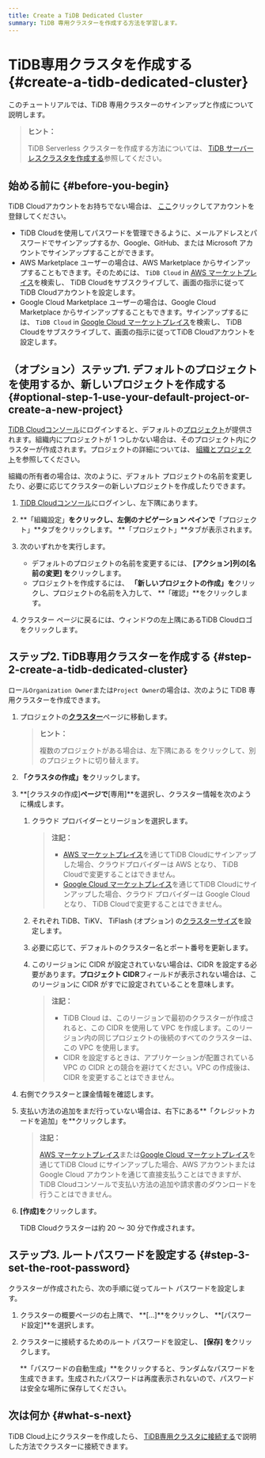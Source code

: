 ```yaml
---
title: Create a TiDB Dedicated Cluster
summary: TiDB 専用クラスターを作成する方法を学習します。
---
```


# TiDB専用クラスタを作成する {#create-a-tidb-dedicated-cluster}

このチュートリアルでは、TiDB 専用クラスターのサインアップと作成について説明します。

> **ヒント：**
>
> TiDB Serverless クラスターを作成する方法については、 [TiDB サーバーレスクラスタを作成する](/tidb-cloud/create-tidb-cluster-serverless.md)参照してください。

## 始める前に {#before-you-begin}

TiDB Cloudアカウントをお持ちでない場合は、 [ここ](https://tidbcloud.com/signup)クリックしてアカウントを登録してください。

-   TiDB Cloudを使用してパスワードを管理できるように、メールアドレスとパスワードでサインアップするか、Google、GitHub、または Microsoft アカウントでサインアップすることができます。
-   AWS Marketplace ユーザーの場合は、AWS Marketplace からサインアップすることもできます。そのためには、 `TiDB Cloud` in [AWS マーケットプレイス](https://aws.amazon.com/marketplace)を検索し、 TiDB Cloudをサブスクライブして、画面の指示に従ってTiDB Cloudアカウントを設定します。
-   Google Cloud Marketplace ユーザーの場合は、Google Cloud Marketplace からサインアップすることもできます。サインアップするには、 `TiDB Cloud` in [Google Cloud マーケットプレイス](https://console.cloud.google.com/marketplace)を検索し、 TiDB Cloudをサブスクライブして、画面の指示に従ってTiDB Cloudアカウントを設定します。

## （オプション）ステップ1. デフォルトのプロジェクトを使用するか、新しいプロジェクトを作成する {#optional-step-1-use-your-default-project-or-create-a-new-project}

[TiDB Cloudコンソール](https://tidbcloud.com/)にログインすると、デフォルトの[プロジェクト](/tidb-cloud/tidb-cloud-glossary.md#project)が提供されます。組織内にプロジェクトが 1 つしかない場合は、そのプロジェクト内にクラスターが作成されます。プロジェクトの詳細については、 [組織とプロジェクト](/tidb-cloud/manage-user-access.md#organizations-and-projects)を参照してください。

組織の所有者の場合は、次のように、デフォルト プロジェクトの名前を変更したり、必要に応じてクラスターの新しいプロジェクトを作成したりできます。

1.  [TiDB Cloudコンソール](https://tidbcloud.com/)にログインし、<mdsvgicon name="icon-top-organization">左下隅にあります。</mdsvgicon>

2.  **「組織設定」**をクリックし、左側のナビゲーション ペインで**「プロジェクト」**タブをクリックします。 **「プロジェクト」**タブが表示されます。

3.  次のいずれかを実行します。

    -   デフォルトのプロジェクトの名前を変更するには、 **[アクション]**列の**[名前の変更] を**クリックします。
    -   プロジェクトを作成するには、 **「新しいプロジェクトの作成」を**クリックし、プロジェクトの名前を入力して、 **「確認」**をクリックします。

4.  クラスター ページに戻るには、ウィンドウの左上隅にあるTiDB Cloudロゴをクリックします。

## ステップ2. TiDB専用クラスターを作成する {#step-2-create-a-tidb-dedicated-cluster}

ロール`Organization Owner`または`Project Owner`の場合は、次のように TiDB 専用クラスターを作成できます。

1.  プロジェクトの[**クラスター**](https://tidbcloud.com/console/clusters)ページに移動します。

    > **ヒント：**
    >
    > 複数のプロジェクトがある場合は、<mdsvgicon name="icon-left-projects">左下隅にある をクリックして、別のプロジェクトに切り替えます。</mdsvgicon>

2.  **「クラスタの作成」を**クリックします。

3.  **[クラスタの作成]**ページで**[専用]**を選択し、クラスター情報を次のように構成します。

    1.  クラウド プロバイダーとリージョンを選択します。

        > **注記：**
        >
        > -   [AWS マーケットプレイス](https://aws.amazon.com/marketplace)を通じてTiDB Cloudにサインアップした場合、クラウドプロバイダーは AWS となり、 TiDB Cloudで変更することはできません。
        > -   [Google Cloud マーケットプレイス](https://console.cloud.google.com/marketplace)を通じてTiDB Cloudにサインアップした場合、クラウド プロバイダーは Google Cloud となり、 TiDB Cloudで変更することはできません。

    2.  それぞれ TiDB、TiKV、 TiFlash (オプション) の[クラスターサイズ](/tidb-cloud/size-your-cluster.md)を設定します。

    3.  必要に応じて、デフォルトのクラスター名とポート番号を更新します。

    4.  このリージョンに CIDR が設定されていない場合は、CIDR を設定する必要があります。**プロジェクト CIDR**フィールドが表示されない場合は、このリージョンに CIDR がすでに設定されていることを意味します。

        > **注記：**
        >
        > -   TiDB Cloud は、このリージョンで最初のクラスターが作成されると、この CIDR を使用して VPC を作成します。このリージョン内の同じプロジェクトの後続のすべてのクラスターは、この VPC を使用します。
        > -   CIDR を設定するときは、アプリケーションが配置されている VPC の CIDR との競合を避けてください。VPC の作成後は、CIDR を変更することはできません。

4.  右側でクラスターと課金情報を確認します。

5.  支払い方法の追加をまだ行っていない場合は、右下にある**「クレジットカードを追加」を**クリックします。

    > **注記：**
    >
    > [AWS マーケットプレイス](https://aws.amazon.com/marketplace)または[Google Cloud マーケットプレイス](https://console.cloud.google.com/marketplace)を通じてTiDB Cloud にサインアップした場合、AWS アカウントまたは Google Cloud アカウントを通じて直接支払うことはできますが、 TiDB Cloudコンソールで支払い方法の追加や請求書のダウンロードを行うことはできません。

6.  **[作成]を**クリックします。

    TiDB Cloudクラスターは約 20 ～ 30 分で作成されます。

## ステップ3. ルートパスワードを設定する {#step-3-set-the-root-password}

クラスターが作成されたら、次の手順に従ってルート パスワードを設定します。

1.  クラスターの概要ページの右上隅で、 **[...]**をクリックし、 **[パスワード設定]**を選択します。

2.  クラスターに接続するためのルート パスワードを設定し、 **[保存] を**クリックします。

    **「パスワードの自動生成」**をクリックすると、ランダムなパスワードを生成できます。生成されたパスワードは再度表示されないので、パスワードは安全な場所に保存してください。

## 次は何か {#what-s-next}

TiDB Cloud上にクラスターを作成したら、 [TiDB専用クラスタに接続する](/tidb-cloud/connect-to-tidb-cluster.md)で説明した方法でクラスターに接続できます。
